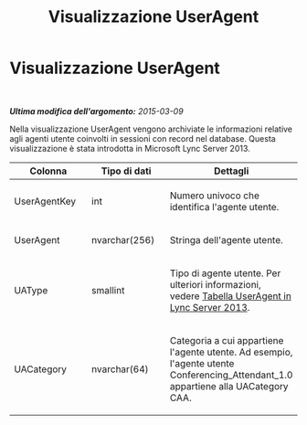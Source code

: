 ﻿---
title: Visualizzazione UserAgent
TOCTitle: Visualizzazione UserAgent
ms:assetid: b986f76f-f16e-4e5e-96cb-6e8f7f9b42ee
ms:mtpsurl: https://technet.microsoft.com/it-it/library/JJ721862(v=OCS.15)
ms:contentKeyID: 49887722
ms.date: 08/24/2015
mtps_version: v=OCS.15
ms.translationtype: HT
---

# Visualizzazione UserAgent

 

_**Ultima modifica dell'argomento:** 2015-03-09_

Nella visualizzazione UserAgent vengono archiviate le informazioni relative agli agenti utente coinvolti in sessioni con record nel database. Questa visualizzazione è stata introdotta in Microsoft Lync Server 2013.


<table>
<colgroup>
<col style="width: 33%" />
<col style="width: 33%" />
<col style="width: 33%" />
</colgroup>
<thead>
<tr class="header">
<th>Colonna</th>
<th>Tipo di dati</th>
<th>Dettagli</th>
</tr>
</thead>
<tbody>
<tr class="odd">
<td><p>UserAgentKey</p></td>
<td><p>int</p></td>
<td><p>Numero univoco che identifica l'agente utente.</p></td>
</tr>
<tr class="even">
<td><p>UserAgent</p></td>
<td><p>nvarchar(256)</p></td>
<td><p>Stringa dell'agente utente.</p></td>
</tr>
<tr class="odd">
<td><p>UAType</p></td>
<td><p>smallint</p></td>
<td><p>Tipo di agente utente. Per ulteriori informazioni, vedere <a href="lync-server-2013-useragent-table.md">Tabella UserAgent in Lync Server 2013</a>.</p></td>
</tr>
<tr class="even">
<td><p>UACategory</p></td>
<td><p>nvarchar(64)</p></td>
<td><p>Categoria a cui appartiene l'agente utente. Ad esempio, l'agente utente Conferencing_Attendant_1.0 appartiene alla UACategory CAA.</p></td>
</tr>
</tbody>
</table>

